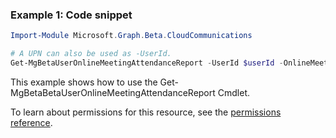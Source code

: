 ### Example 1: Code snippet

```powershellImport-Module Microsoft.Graph.Beta.CloudCommunications

# A UPN can also be used as -UserId.
Get-MgBetaUserOnlineMeetingAttendanceReport -UserId $userId -OnlineMeetingId $onlineMeetingId -MeetingAttendanceReportId $meetingAttendanceReportId -ExpandProperty "attendanceRecords"
```
This example shows how to use the Get-MgBetaBetaUserOnlineMeetingAttendanceReport Cmdlet.
To learn about permissions for this resource, see the [permissions reference](/graph/permissions-reference).

